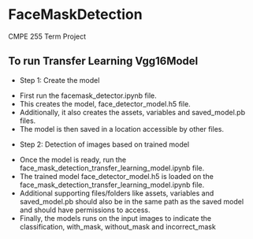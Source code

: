 # FaceMaskDetection
CMPE 255 Term Project

## To run Transfer Learning Vgg16Model

* Step 1: Create the model

- First run the facemask_detector.ipynb file. 
- This creates the model, face_detector_model.h5 file. 
- Additionally, it also creates the assets, variables and saved_model.pb files.
- The model is then saved in a location accessible by other files.

* Step 2: Detection of images based on trained model
- Once the model is ready, run the face_mask_detection_transfer_learning_model.ipynb file.
- The trained model face_detector_model.h5 is loaded on the face_mask_detection_transfer_learning_model.ipynb file. 
- Additional supporting files/folders like assets, variables and saved_model.pb should also be in the same path as the saved model and should have permissions to access.
- Finally, the models runs on the input images to indicate the classification, with_mask, without_mask and incorrect_mask
